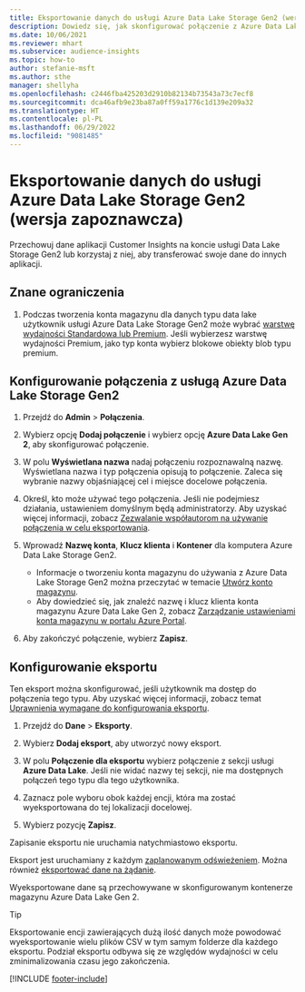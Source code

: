 ```yaml
---
title: Eksportowanie danych do usługi Azure Data Lake Storage Gen2 (wersja zapoznawcza)
description: Dowiedz się, jak skonfigurować połączenie z Azure Data Lake Storage Gen2.
ms.date: 10/06/2021
ms.reviewer: mhart
ms.subservice: audience-insights
ms.topic: how-to
author: stefanie-msft
ms.author: sthe
manager: shellyha
ms.openlocfilehash: c2446fba425203d2910b82134b73543a73c7ecf8
ms.sourcegitcommit: dca46afb9e23ba87a0ff59a1776c1d139e209a32
ms.translationtype: HT
ms.contentlocale: pl-PL
ms.lasthandoff: 06/29/2022
ms.locfileid: "9081485"
---
```

# <a name="export-data-to-azure-data-lake-storage-gen2-preview"></a>Eksportowanie danych do usługi Azure Data Lake Storage Gen2 (wersja zapoznawcza)

Przechowuj dane aplikacji Customer Insights na koncie usługi Data Lake Storage Gen2 lub korzystaj z niej, aby transferować swoje dane do innych aplikacji.

## <a name="known-limitations"></a>Znane ograniczenia

1. Podczas tworzenia konta magazynu dla danych typu data lake użytkownik usługi Azure Data Lake Storage Gen2 może wybrać [warstwę wydajności Standardowa lub Premium](/azure/storage/blobs/create-data-lake-storage-account). Jeśli wybierzesz warstwę wydajności Premium, jako typ konta wybierz blokowe obiekty blob typu premium.

## <a name="set-up-the-connection-to-azure-data-lake-storage-gen2"></a>Konfigurowanie połączenia z usługą Azure Data Lake Storage Gen2

1. Przejdź do **Admin** > **Połączenia**.

1. Wybierz opcję **Dodaj połączenie** i wybierz opcję **Azure Data Lake Gen 2**, aby skonfigurować połączenie.

1. W polu **Wyświetlana nazwa** nadaj połączeniu rozpoznawalną nazwę. Wyświetlana nazwa i typ połączenia opisują to połączenie. Zaleca się wybranie nazwy objaśniającej cel i miejsce docelowe połączenia.

1. Określ, kto może używać tego połączenia. Jeśli nie podejmiesz działania, ustawieniem domyślnym będą administratorzy. Aby uzyskać więcej informacji, zobacz [Zezwalanie współautorom na używanie połączenia w celu eksportowania](connections.md#allow-contributors-to-use-a-connection-for-exports).

1. Wprowadź **Nazwę konta**, **Klucz klienta** i **Kontener** dla komputera Azure Data Lake Storage Gen2.
    - Informacje o tworzeniu konta magazynu do używania z Azure Data Lake Storage Gen2 można przeczytać w temacie [Utwórz konto magazynu](/azure/storage/blobs/create-data-lake-storage-account). 
    - Aby dowiedzieć się, jak znaleźć nazwę i klucz klienta konta magazynu Azure Data Lake Gen 2, zobacz [Zarządzanie ustawieniami konta magazynu w portalu Azure Portal](/azure/storage/common/storage-account-manage).

1. Aby zakończyć połączenie, wybierz **Zapisz**.

## <a name="configure-an-export"></a>Konfigurowanie eksportu

Ten eksport można skonfigurować, jeśli użytkownik ma dostęp do połączenia tego typu. Aby uzyskać więcej informacji, zobacz temat [Uprawnienia wymagane do konfigurowania eksportu](export-destinations.md#set-up-a-new-export).

1. Przejdź do **Dane** > **Eksporty**.

1. Wybierz **Dodaj eksport**, aby utworzyć nowy eksport.

1. W polu **Połączenie dla eksportu** wybierz połączenie z sekcji usługi **Azure Data Lake**. Jeśli nie widać nazwy tej sekcji, nie ma dostępnych połączeń tego typu dla tego użytkownika.

1. Zaznacz pole wyboru obok każdej encji, która ma zostać wyeksportowana do tej lokalizacji docelowej.

1. Wybierz pozycję **Zapisz**.

Zapisanie eksportu nie uruchamia natychmiastowo eksportu.

Eksport jest uruchamiany z każdym [zaplanowanym odświeżeniem](system.md#schedule-tab).
Można również [eksportować dane na żądanie](export-destinations.md#run-exports-on-demand).

Wyeksportowane dane są przechowywane w skonfigurowanym kontenerze magazynu Azure Data Lake Gen 2.

> [!TIP]
> Eksportowanie encji zawierających dużą ilość danych może powodować wyeksportowanie wielu plików CSV w tym samym folderze dla każdego eksportu. Podział eksportu odbywa się ze względów wydajności w celu zminimalizowania czasu jego zakończenia.

[!INCLUDE [footer-include](includes/footer-banner.md)]
